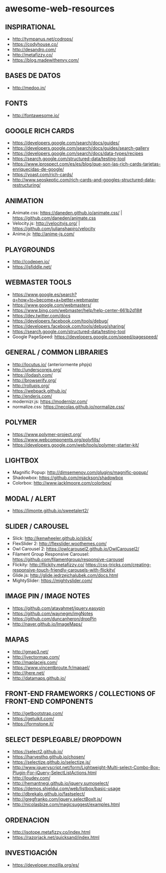 # awesome-web-resources

## INSPIRATIONAL
- http://tympanus.net/codrops/
- https://codyhouse.co/
- http://desandro.com/
- http://metafizzy.co/
- https://blog.madewithenvy.com/

## BASES DE DATOS
- http://medoo.in/

## FONTS
- http://fontawesome.io/

## GOOGLE RICH CARDS
- https://developers.google.com/search/docs/guides/
- https://developers.google.com/search/docs/guides/search-gallery
- https://developers.google.com/search/docs/data-types/recipes
- https://search.google.com/structured-data/testing-tool
- https://www.iprospect.com/es/es/blog/que-son-las-rich-cards-tarjetas-enriquecidas-de-google/
- https://yoast.com/rich-cards/
- http://www.seoskeptic.com/rich-cards-and-googles-structured-data-restructuring/

## ANIMATION
- Animate.css: https://daneden.github.io/animate.css/ | https://github.com/daneden/animate.css
- Velocity.js: http://velocityjs.org/ | https://github.com/julianshapiro/velocity
- Anime.js: http://anime-js.com/

## PLAYGROUNDS 
- http://codepen.io/
- https://jsfiddle.net/

## WEBMASTER TOOLS
- https://www.google.es/search?q=how+to+become+a+better+webmaster
- https://www.google.com/webmasters/
- https://www.bing.com/webmaster/help/help-center-661b2d18#
- https://dev.twitter.com/docs
- https://developers.facebook.com/tools/debug/
- https://developers.facebook.com/tools/debug/sharing/
- https://search.google.com/structured-data/testing-tool
- Google PageSpeed: https://developers.google.com/speed/pagespeed/

## GENERAL / COMMON LIBRARIES
- http://locutus.io/ (anteriormente phpjs)
- http://underscorejs.org/
- https://lodash.com/
- http://browserify.org/
- http://rollupjs.org/
- https://webpack.github.io/
- http://enderjs.com/
- modernizr.js: https://modernizr.com/
- normalize.css: https://necolas.github.io/normalize.css/

## POLYMER
- https://www.polymer-project.org/
- https://www.webcomponents.org/polyfills/
- https://developers.google.com/web/tools/polymer-starter-kit/

## LIGHTBOX
- Magnific Popup: http://dimsemenov.com/plugins/magnific-popup/
- Shadowbox: https://github.com/mjackson/shadowbox
- Colorbox: http://www.jacklmoore.com/colorbox/

## MODAL / ALERT
- https://limonte.github.io/sweetalert2/

## SLIDER / CAROUSEL
- Slick: http://kenwheeler.github.io/slick/
- FlexSlider 2: http://flexslider.woothemes.com/
- Owl Carousel 2: https://owlcarousel2.github.io/OwlCarousel2/
- Filament Group Responsive Carousel: https://github.com/filamentgroup/responsive-carousel
- Flickity: http://flickity.metafizzy.co/
  https://css-tricks.com/creating-responsive-touch-friendly-carousels-with-flickity/
- Glide.js: http://glide.jedrzejchalubek.com/docs.html
- MightySlider: https://mightyslider.com/

## IMAGE PIN / IMAGE NOTES
- https://github.com/atayahmet/jquery.easypin
- https://github.com/waynegm/imgNotes
- https://github.com/duncanheron/dropPin
- http://naver.github.io/ImageMaps/

## MAPAS
- http://gmap3.net/
- http://jvectormap.com/
- http://maplacejs.com/
- https://www.vincentbroute.fr/mapael/
- http://jhere.net/
- http://datamaps.github.io/

## FRONT-END FRAMEWORKS / COLLECTIONS OF FRONT-END COMPONENTS
- http://getbootstrap.com/
- https://getuikit.com/
- https://formstone.it/

## SELECT DESPLEGABLE/ DROPDOWN
- https://select2.github.io/
- https://harvesthq.github.io/chosen/
- https://selectize.github.io/selectize.js/
- http://www.jqueryscript.net/form/Lightweight-Multi-select-Combo-Box-Plugin-For-jQuery-SelectListActions.html
- http://loudev.com/
- http://hemantnegi.github.io/jquery.sumoselect/
- https://demos.shieldui.com/web/listbox/basic-usage
- http://dbrekalo.github.io/fastselect/
- http://gregfranko.com/jquery.selectBoxIt.js/
- http://nicolasbize.com/magicsuggest/examples.html

## ORDENACION
- http://isotope.metafizzy.co/index.html
- https://razorjack.net/quicksand/index.html

## INVESTIGACIÓN
- https://developer.mozilla.org/es/
